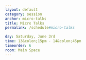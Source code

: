 ```yaml
---
layout: default
category: session
anchor: micro-talks
title: Micro Talks
permalink: /schedule#micro-talks

day: Saturday, June 3rd
time: 13&colon;15pm - 14&colon;45pm
timeorder: 6
room: Main Space
---
```

